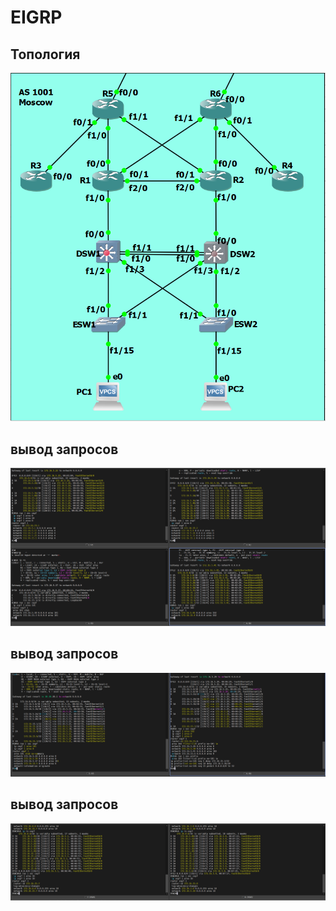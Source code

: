 # EIGRP
## Топология

![Топология](4.png)

## вывод запросов

![R1-4](1.png)

## вывод запросов

![R5-6](2.png)

## вывод запросов

![DSW1, 2](3.png)





